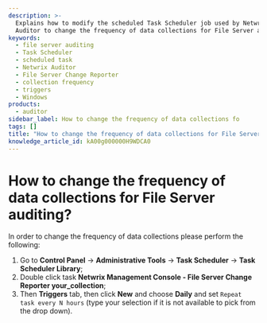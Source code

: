 ```yaml
---
description: >-
  Explains how to modify the scheduled Task Scheduler job used by Netwrix
  Auditor to change the frequency of data collections for File Server auditing.
keywords:
  - file server auditing
  - Task Scheduler
  - scheduled task
  - Netwrix Auditor
  - File Server Change Reporter
  - collection frequency
  - triggers
  - Windows
products:
  - auditor
sidebar_label: How to change the frequency of data collections fo
tags: []
title: "How to change the frequency of data collections for File Server auditing?"
knowledge_article_id: kA00g000000H9WDCA0
---
```


# How to change the frequency of data collections for File Server auditing?

In order to change the frequency of data collections please perform the following:

1. Go to **Control Panel** -> **Administrative Tools** -> **Task Scheduler** -> **Task Scheduler Library**;
2. Double click task **Netwrix Management Console - File Server Change Reporter your_collection**;
3. Then **Triggers** tab, then click **New** and choose **Daily** and set `Repeat task every N hours` (type your selection if it is not available to pick from the drop down).
